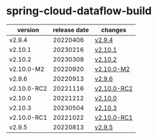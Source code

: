 # spring-cloud-dataflow-build

|   version   | release date |                 changes                  |
|-------------|--------------|------------------------------------------|
| v2.9.4      | 20220406     | [v2.9.4](./v2.9.4-20220406.md)           |
| v2.10.1     | 20230216     | [v2.10.1](./v2.10.1-20230216.md)         |
| v2.10.2     | 20230308     | [v2.10.2](./v2.10.2-20230308.md)         |
| v2.10.0-M2  | 20220920     | [v2.10.0-M2](./v2.10.0-M2-20220920.md)   |
| v2.9.6      | 20220913     | [v2.9.6](./v2.9.6-20220913.md)           |
| v2.10.0-RC2 | 20221116     | [v2.10.0-RC2](./v2.10.0-RC2-20221116.md) |
| v2.10.0     | 20221212     | [v2.10.0](./v2.10.0-20221212.md)         |
| v2.10.3     | 20230504     | [v2.10.3](./v2.10.3-20230504.md)         |
| v2.10.0-RC1 | 20221022     | [v2.10.0-RC1](./v2.10.0-RC1-20221022.md) |
| v2.9.5      | 20220813     | [v2.9.5](./v2.9.5-20220813.md)           |

